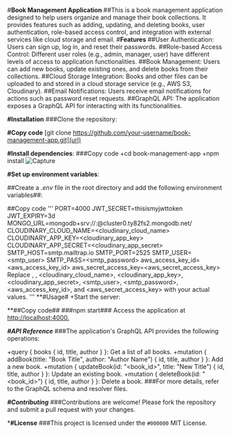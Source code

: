 #**Book Management Application**
##This is a book management application designed to help users organize and manage their book collections. 
It provides features such as adding, updating, and deleting books,
user authentication, role-based access control, and integration with external services like cloud storage and email.
#**Features**
##User Authentication: Users can sign up, log in, and reset their passwords.
##Role-based Access Control: Different user roles (e.g., admin, manager, user) have different levels of access to application functionalities.
##Book Management: Users can add new books, update existing ones, and delete books from their collections.
##Cloud Storage Integration: Books and other files can be uploaded to and stored in a cloud storage service (e.g., AWS S3, Cloudinary).
##Email Notifications: Users receive email notifications for actions such as password reset requests.
##GraphQL API: The application exposes a GraphQL API for interacting with its functionalities.

**#Installation**
###Clone the repository:

**#Copy code**
[git clone https://github.com/your-username/book-management-app.git](url)

**#Install dependencies**:
###Copy code
+cd book-management-app
+npm install
![Capture](https://github.com/saswatt23/graphql_bookmgmnt/assets/133504202/01e975d5-3fd5-44f1-aa64-2a3af434a2bd)

**#Set up environment variables**:

##Create a *.env* file in the root directory and add the following environment variables##:

##Copy code
'''
PORT=4000
JWT_SECRET=thisismyjwttoken
JWT_EXPIRY=3d
MONGO_URL=mongodb+srv://<username>:<password>@cluster0.ty82fs2.mongodb.net/
CLOUDINARY_CLOUD_NAME=<cloudinary_cloud_name>
CLOUDINARY_APP_KEY=<cloudinary_app_key>
CLOUDINARY_APP_SECRET=<cloudinary_app_secret>
SMTP_HOST=smtp.mailtrap.io
SMTP_PORT=2525
SMTP_USER=<smtp_user>
SMTP_PASS=<smtp_password>
aws_access_key_id=<aws_access_key_id>
aws_secret_access_key=<aws_secret_access_key>
Replace <username>, <password>, <cloudinary_cloud_name>, <cloudinary_app_key>, <cloudinary_app_secret>, <smtp_user>, <smtp_password>, <aws_access_key_id>, and <aws_secret_access_key> with your actual values.
'''
**#Usage#
+Start the server:


**##Copy code##
###npm start###
Access the application at [http://localhost:4000.](url)

***#API Reference***
###The application's GraphQL API provides the following operations:

+query { books { id, title, author } }: Get a list of all books.
+mutation { addBook(title: "Book Title", author: "Author Name") { id, title, author } }: Add a new book.
+mutation { updateBook(id: "<book_id>", title: "New Title") { id, title, author } }: Update an existing book.
+mutation { deleteBook(id: "<book_id>") { id, title, author } }: Delete a book.
###For more details, refer to the GraphQL schema and resolver files.

***#Contributing***
###Contributions are welcome! Please fork the repository and submit a pull request with your changes.

***#License**
###This project is licensed under the `#000000` MIT License.
